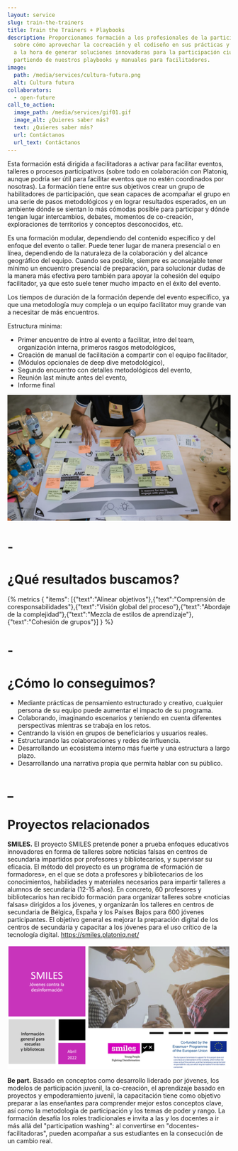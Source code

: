 ```yaml
---
layout: service
slug: train-the-trainers
title: Train the Trainers + Playbooks
description: Proporcionamos formación a los profesionales de la participación
  sobre cómo aprovechar la cocreación y el codiseño en sus prácticas y trabajos
  a la hora de generar soluciones innovadoras para la participación ciudadana,
  partiendo de nuestros playbooks y manuales para facilitadores.
image:
  path: /media/services/cultura-futura.png
  alt: Cultura futura
collaborators:
  - open-future
call_to_action:
  image_path: /media/services/gif01.gif
  image_alt: ¿Quieres saber más?
  text: ¿Quieres saber más?
  url: Contáctanos
  url_text: Contáctanos
---
```

Esta formación está dirigida a facilitadoras a activar para facilitar eventos, talleres o procesos participativos (sobre todo en colaboración con Platoniq, aunque podría ser útil para facilitar eventos que no estén coordinados por nosotras). La formación tiene entre sus objetivos crear un grupo de habilitadores de participación, que sean capaces de acompañar el grupo en una serie de pasos metodológicos y en lograr resultados esperados, en un ambiente dónde se sientan lo más cómodas posible para participar y dónde tengan lugar intercambios, debates, momentos de co-creación, exploraciones de territorios y conceptos desconocidos, etc. 

Es una formación modular, dependiendo del contenido específico y del enfoque del evento o taller. Puede tener lugar de manera presencial o en línea, dependiendo de la naturaleza de la colaboración y del alcance geográfico del equipo. Cuando sea posible, siempre es aconsejable tener mínimo un encuentro presencial de preparación, para solucionar dudas de la manera más efectiva pero también para apoyar la cohesión del equipo facilitador, ya que esto suele tener mucho impacto en el éxito del evento.

Los tiempos de duración de la formación depende del evento específico, ya que una metodología muy compleja o un equipo facilitator muy grande van a necesitar de más encuentros. 

Estructura mínima:

* Primer encuentro de intro al evento a facilitar, intro del team, organización interna, primeros rasgos metodológicos,
* Creación de manual de facilitación a compartir con el equipo facilitador,
* (Módulos opcionales de deep dive metodológico),
* Segundo encuentro con detalles metodológicos del evento,
* Reunión last minute antes del evento,
* Informe final

![Train the trainers](/media/photo_2024-07-31_15-47-52.jpg "Train the trainers")

# \-

# ¿Qué resultados buscamos?

{% metrics { "items": [{"text":"Alinear objetivos"},{"text":"Comprensión de coresponsabilidades"},{"text":"Visión global del proceso"},{"text":"Abordaje de la complejidad"},{"text":"Mezcla de estilos de aprendizaje"},{"text":"Cohesión de grupos"}] } %}

# \-

# ¿Cómo lo conseguimos?

* Mediante prácticas de pensamiento estructurado y creativo, cualquier persona de su equipo puede aumentar el impacto de su programa.
* Colaborando, imaginando escenarios y teniendo en cuenta diferentes perspectivas mientras se trabaja en los retos.
* Centrando la visión en grupos de beneficiarios y usuarios reales. 
* Estructurando las colaboraciones y redes de influencia.
* Desarrollando un ecosistema interno más fuerte y una estructura a largo plazo.
* Desarrollando una narrativa propia que permita hablar con su público.

# _

# Proyectos relacionados

**SMILES.** El proyecto SMILES pretende poner a prueba enfoques educativos innovadores en forma de talleres sobre noticias falsas en centros de secundaria impartidos por profesores y bibliotecarios, y supervisar su eficacia. El método del proyecto es un programa de «formación de formadores», en el que se dota a profesores y bibliotecarios de los conocimientos, habilidades y materiales necesarios para impartir talleres a alumnos de secundaria (12-15 años). En concreto, 60 profesores y bibliotecarios han recibido formación para organizar talleres sobre «noticias falsas» dirigidos a los jóvenes, y organizarán los talleres en centros de secundaria de Bélgica, España y los Países Bajos para 600 jóvenes participantes. El objetivo general es mejorar la preparación digital de los centros de secundaria y capacitar a los jóvenes para el uso crítico de la tecnología digital. https://smiles.platoniq.net/

![](/media/captura-de-pantalla-2024-09-09-a-las-15.55.15.png)

**Be part.** Basado en conceptos como desarrollo liderado por jóvenes, los modelos de participación juvenil, la co-creación, el aprendizaje basado en proyectos y empoderamiento juvenil, la capacitación tiene como objetivo preparar a las enseñantes para comprender mejor estos conceptos clave, así como la metodología de participación y los temas de poder y rango. La formación desafía los roles tradicionales e invita a las y los docentes a ir más allá del "participation washing": al convertirse en "docentes-facilitadoras", pueden acompañar a sus estudiantes en la consecución de un cambio real.
